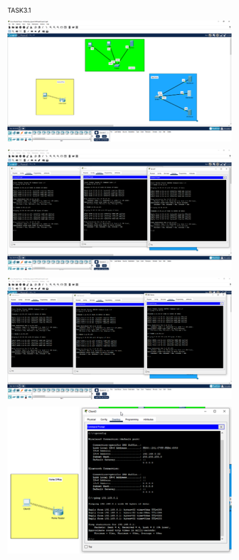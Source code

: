 TASK3.1

![](https://github.com/ArturMaksymchuk/materialsEpam/blob/master/M_3/Task_3.1/4.png)
 
![](https://github.com/ArturMaksymchuk/materialsEpam/blob/master/M_3/Task_3.1/1.png)

![](https://github.com/ArturMaksymchuk/materialsEpam/blob/master/M_3/Task_3.1/2.png)

![](https://github.com/ArturMaksymchuk/materialsEpam/blob/master/M_3/Task_3.1/3.png)


